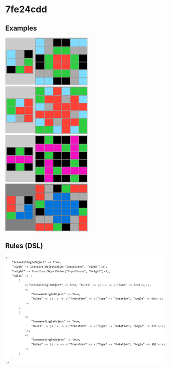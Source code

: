 # 7fe24cdd

## Examples

![ARC examples for 7fe24cdd](examples.png?raw=true)

## Rules (DSL)

![DSL rules for 7fe24cdd](rules.png?raw=true)

